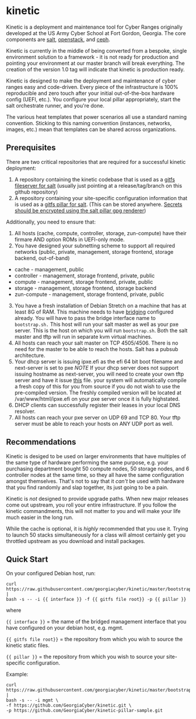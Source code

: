 # kinetic

Kinetic is a deployment and maintenance tool for Cyber Ranges originally developed at the US Army Cyber School at Fort Gordon, Georgia.  The core components are [salt](https://www.saltstack.com/), [openstack](https://www.openstack.org), and [ceph](https://ceph.com/).

Kinetic is currently in the middle of being converted from a bespoke, single environment solution to a framework - it is not ready for production and pointing your environment at our master branch will break
everything.  The creation of the version 1.0 tag will indicate that kinetic is production ready.

Kinetic is designed to make the deployment and maintenance of cyber ranges easy and code-driven.  Every piece of the infrastructure is 100% reproducible and zero touch after your initial 
out-of-the-box hardware config (UEFI, etc.).  You configure your local pillar appropriately, start the salt orchestrate runner, and you're done.

The various heat templates that power scenarios all use a standard naming convention.  Sticking to this naming convention (instances, networks, images, etc.) mean that templates can be
shared across organizations.

## Prerequisites

There are two critical repositories that are required for a successful kinetic deployment:

1. A repository containing the kinetic codebase that is used as a [gitfs fileserver for salt](https://docs.saltstack.com/en/latest/topics/tutorials/gitfs.html) (usually just pointing at a release/tag/branch on this github repository)
2. A repository containing your site-specific configuration information that is used as a [gitfs pillar for salt](https://docs.saltstack.com/en/latest/ref/pillar/all/salt.pillar.git_pillar.html#git-pillar-configuration). (This can be stored anywhere. [Secrets should be encrypted using the salt pillar gpg renderer](https://docs.saltstack.com/en/latest/ref/renderers/all/salt.renderers.gpg.html))

Additionally, you need to ensure that:

1. All hosts (cache, compute, controller, storage, zun-compute) have their firmare AND option ROMs in UEFI-only mode.
2. You have designed your subnetting scheme to support all required networks (public, private, management, storage frontend, storage backend, out-of-band)
  * cache - management, public
  * controller - management, storage frontend, private, public
  * compute - management, storage frontend, private, public
  * storage - management, storage frontend, storage backend
  * zun-compute - management, storage frontend, private, public
3. You have a fresh installation of Debian Stretch on a machine that has at least 8G of RAM.
This machine needs to have [bridging](https://www.cyberciti.biz/faq/how-to-configuring-bridging-in-debian-linux/) configured already.
You will have to pass the bridge interface name to ```bootstrap.sh.```
This host will run your salt master as well as your pxe server.
This is the host on which you will run ```bootstrap.sh```.
Both the salt master and tftp will run in separate kvm virtual machines.
4. All hosts can reach your salt master on TCP 4505/4506.  There is no need for the master to be able to reach the hosts.  Salt has a pubsub architecture.
5. Your dhcp server is issuing ipxe.efi as the efi 64 bit boot filename and next-server is set to pxe
*NOTE* If your dhcp server does not support issuing hostname as next-server,
you will need to create your own tftp server and have it issue [this](fixme) file.
your system will automatically compile a fresh copy of this for you from source if you do not wish to use the pre-compiled version.
The freshly compiled version will be located at /var/www/html/ipxe.efi on your pxe server once it is fully highstated.
6. DHCP clients can successfully register their leases in your local DNS resolver.
7. All hosts can reach your pxe server on UDP 69 and TCP 80.  Your tftp server must be able to reach your hosts on ANY UDP port as well.

## Recommendations

Kinetic is desiged to be used on larger environments that have multiples of the same type of hardware performing the same purpose, e.g. your purchasing department bought 50 compute nodes, 50 storage nodes, 
and 6 controller nodes at the same time, so they all have the same configuration amongst themselves.  That's not to say that it *can't* be used with hardware that you find randomly and slap together, its
just going to be a pain.

Kinetic is *not* designed to provide upgrade paths.  When new major releases come out upstream, you roll your entire infrastructure.  If you follow the kinetic commandments, this will not matter to you and
will make your life much easier in the long run.

While the cache is optional, it is *highly* recommended that you use it.  Trying to launch 50 stacks simultaneously for a class will almost certainly get you throttled upstream as you download and install packages.

## Quick Start

On your configured Debian host, run:
```
curl https://raw.githubusercontent.com/georgiacyber/kinetic/master/bootstrap/bootstrap.sh |  
bash -s -- -i {{ interface }} -f {{ gitfs file root}} -p {{ pillar }}
```

where

```{{ interface }}``` = the name of the bridged management interface that you have configured on your debian host, e.g. mgmt.

```{{ gitfs file root}}``` = the repository from which you wish to source the kinetic static files.

```{{ pillar }}``` = the repository from which you wish to source your site-specific configuration.

Example:

```
curl https://raw.githubusercontent.com/georgiacyber/kinetic/master/bootstrap/bootstrap.sh |
bash -s -- -i mgmt \
-f https://github.com/GeorgiaCyber/kinetic.git \
-p https://github.com/GeorgiaCyber/kinetic-pillar-sample.git
```


